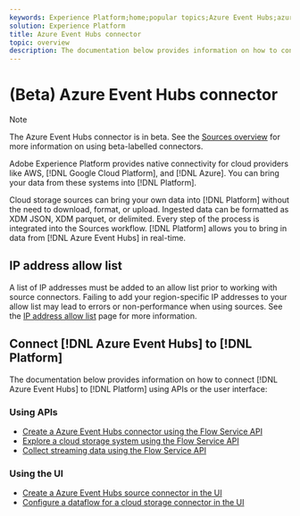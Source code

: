 ```yaml
---
keywords: Experience Platform;home;popular topics;Azure Event Hubs;azure event hubs;Event Hubs;event hubs
solution: Experience Platform
title: Azure Event Hubs connector
topic: overview
description: The documentation below provides information on how to connect Azure Event Hubs to Platform using APIs or the user interface.
---
```


# (Beta) Azure Event Hubs connector

>[!NOTE]
>
>The Azure Event Hubs connector is in beta. See the [Sources overview](../../home.md#terms-and-conditions) for more information on using beta-labelled connectors.

Adobe Experience Platform provides native connectivity for cloud providers like AWS, [!DNL Google Cloud Platform], and [!DNL Azure]. You can bring your data from these systems into [!DNL Platform].

Cloud storage sources can bring your own data into [!DNL Platform] without the need to download, format, or upload. Ingested data can be formatted as XDM JSON, XDM parquet, or delimited. Every step of the process is integrated into the Sources workflow. [!DNL Platform] allows you to bring in data from [!DNL Azure Event Hubs] in real-time.

## IP address allow list

A list of IP addresses must be added to an allow list prior to working with source connectors. Failing to add your region-specific IP addresses to your allow list may lead to errors or non-performance when using sources. See the [IP address allow list](../../ip-address-allow-list.md) page for more information.

## Connect [!DNL Azure Event Hubs] to [!DNL Platform]

The documentation below provides information on how to connect [!DNL Azure Event Hubs] to [!DNL Platform] using APIs or the user interface:

### Using APIs

- [Create a Azure Event Hubs connector using the Flow Service API](../../tutorials/api/create/cloud-storage/eventhub.md)
- [Explore a cloud storage system using the Flow Service API](../../tutorials/api/explore/cloud-storage.md)
- [Collect streaming data using the Flow Service API](../../tutorials/api/collect/streaming.md)

### Using the UI

- [Create a Azure Event Hubs source connector in the UI](../../tutorials/ui/create/cloud-storage/eventhub.md)
- [Configure a dataflow for a cloud storage connector in the UI](../../tutorials/ui/dataflow/streaming/cloud-storage-streaming.md)